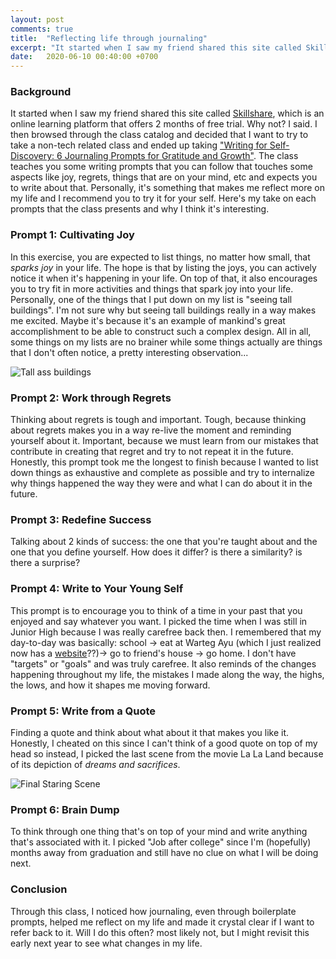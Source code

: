 ```yaml
---
layout: post
comments: true
title:  "Reflecting life through journaling"
excerpt: "It started when I saw my friend shared this site called Skillshare, which is an online learning platform that offers 2 months of free trial."
date:   2020-06-10 00:40:00 +0700
---
```


### Background

It started when I saw my friend shared this site called [Skillshare](https://skillshare.com), which is an online learning platform that offers 2 months of free trial. Why not? I said. I then browsed through the class catalog and decided that I want to try to take a non-tech related class and ended up taking ["Writing for Self-Discovery: 6 Journaling Prompts for Gratitude and Growth"](https://www.skillshare.com/classes/Writing-for-Self-Discovery-6-Journaling-Prompts-for-Gratitude-and-Growth/2057963364/projects?via=watch-history). The class teaches you some writing prompts that you can follow that touches some aspects like joy, regrets, things that are on your mind, etc and expects you to write about that. Personally, it's something that makes me reflect more on my life and I recommend you to try it for your self. Here's my take on each prompts that the class presents and why I think it's interesting.

### Prompt 1: Cultivating Joy

In this exercise, you are expected to list things, no matter how small, that *sparks joy* in your life. The hope is that by listing the joys, you can actively notice it when it's happening in your life. On top of that, it also encourages you to try fit in more activities and things that spark joy into your life. Personally, one of the things that I put down on my list is "seeing tall buildings". I'm not sure why but seeing tall buildings really in a way makes me excited. Maybe it's because it's an example of mankind's great accomplishment to be able to construct such a complex design. All in all, some things on my lists are no brainer while some things actually are things that I don't often notice, a pretty interesting observation...

![Tall ass buildings](https://www.constructionspecifier.com/wp-content/uploads/2018/05/bigstock-Office-building-top-view-backg-227601292.jpg)


### Prompt 2: Work through Regrets

Thinking about regrets is tough and important. Tough, because thinking about regrets makes you in a way re-live the moment and reminding yourself about it. Important, because we must learn from our mistakes that contribute in creating that regret and try to not repeat it in the future. Honestly, this prompt took me the longest to finish because I wanted to list down things as exhaustive and complete as possible and try to internalize why things happened the way they were and what I can do about it in the future.

### Prompt 3: Redefine Success

Talking about 2 kinds of success: the one that you're taught about and the one that you define yourself. How does it differ? is there a similarity? is there a surprise?

### Prompt 4: Write to Your Young Self

This prompt is to encourage you to think of a time in your past that you enjoyed and say whatever you want. I picked the time when I was still in Junior High because I was really carefree back then. I remembered that my day-to-day was basically: school -> eat at Warteg Ayu (which I just realized now has a [website](https://warteg-ayu.business.site/)??)-> go to friend's house -> go home. I don't have "targets" or "goals" and was truly carefree. It also reminds of the changes happening throughout my life, the mistakes I made along the way, the highs, the lows, and how it shapes me moving forward.

### Prompt 5:  Write from a Quote

Finding a quote and think about what about it that makes you like it. Honestly, I cheated on this since I can't think of a good quote on top of my head so instead, I picked the last scene from the movie La La Land because of its depiction of *dreams and sacrifices*.

![Final Staring Scene](https://www.denofgeek.com/wp-content/uploads/2017/01/ending2.jpeg)

### Prompt 6:  Brain Dump

To think through one thing that's on top of your mind and write anything that's associated with it. I picked "Job after college" since I'm (hopefully) months away from graduation and still have no clue on what I will be doing next. 

### Conclusion

Through this class, I noticed how journaling, even through boilerplate prompts, helped me reflect on my life and made it crystal clear if I want to refer back to it. Will I do this often? most likely not, but I might revisit this early next year to see what changes in my life.
